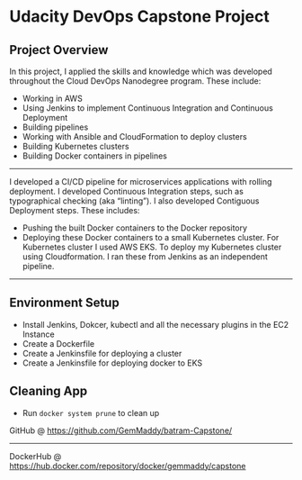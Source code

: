 # Udacity DevOps Capstone Project

<h2>Project Overview</h2>

<p> In this project, I applied the skills and knowledge which was developed throughout the Cloud DevOps Nanodegree program. These include:</p>

<ul>
	<li>Working in AWS</li>
	<li>Using Jenkins to implement Continuous Integration and Continuous Deployment</li>
	<li>Building pipelines</li>
	<li>Working with Ansible and CloudFormation to deploy clusters</li>
	<li>Building Kubernetes clusters</li>
	<li>Building Docker containers in pipelines</li>
</ul>

***

<p>I developed a CI/CD pipeline for microservices applications with rolling deployment. I developed Continuous Integration steps, such as typographical checking (aka “linting”). I also developed Contiguous Deployment steps. These includes:</p>

<ul>
	<li>Pushing the built Docker containers to the Docker repository</li>
	<li>Deploying these Docker containers to a small Kubernetes cluster. For Kubernetes cluster I used AWS EKS. To deploy my Kubernetes cluster using Cloudformation. I ran these from Jenkins as an independent pipeline.</li>
</ul>

***

<h2>Environment Setup</h2>

<ul>
  <li>Install Jenkins, Dokcer, kubectl and all the necessary plugins in the EC2 Instance</li>
  <li>Create a Dockerfile</li>
  <li>Create a Jenkinsfile for deploying a cluster</li>
  <li>Create a Jenkinsfile for deploying docker to EKS</li>
</ul>

<h2>Cleaning App</h2>

<ul>
  <li>Run <code>docker system prune</code> to clean up </li>
</ul>

GitHub @ https://github.com/GemMaddy/batram-Capstone/
***
DockerHub @ https://hub.docker.com/repository/docker/gemmaddy/capstone
